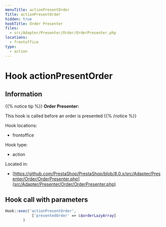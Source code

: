 ```yaml
---
menuTitle: actionPresentOrder
Title: actionPresentOrder
hidden: true
hookTitle: Order Presenter
files:
  - src/Adapter/Presenter/Order/OrderPresenter.php
locations:
  - frontoffice
type:
  - action
---
```


# Hook actionPresentOrder

## Information

{{% notice tip %}}
**Order Presenter:** 

This hook is called before an order is presented
{{% /notice %}}

Hook locations: 
  - frontoffice

Hook type: 
  - action

Located in: 
  - [https://github.com/PrestaShop/PrestaShop/blob/8.0.x/src/Adapter/Presenter/Order/OrderPresenter.php](src/Adapter/Presenter/Order/OrderPresenter.php)

## Hook call with parameters

```php
Hook::exec('actionPresentOrder',
            ['presentedOrder' => &$orderLazyArray]
        )
```